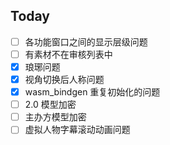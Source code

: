 ## Today

- [ ] 各功能窗口之间的显示层级问题
- [ ] 有素材不在审核列表中
- [x] 琅琊问题
- [x] 视角切换后人称问题
- [x] wasm_bindgen 重复初始化的问题
- [ ] 2.0 模型加密
- [ ] 主办方模型加密
- [ ] 虚拟人物字幕滚动动画问题